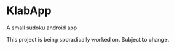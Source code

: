 # KlabApp
A small sudoku android app

This project is being sporadically worked on. Subject to change.
